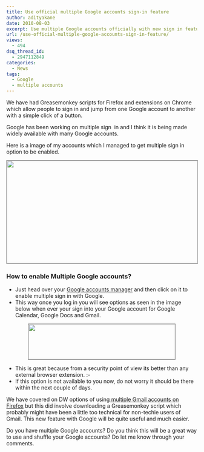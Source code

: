 ```yaml
---
title: Use official multiple Google accounts sign-in feature
author: adityakane
date: 2010-08-03
excerpt: Use multiple Google accounts officially with new sign in features which allow a user to use multiple google accounts for Reader, Gmail, Google Code, Google Pages and Docs.
url: /use-official-multiple-google-accounts-sign-in-feature/
views:
  - 494
dsq_thread_id:
  - 2947112849
categories:
  - News
tags:
  - Google
  - multiple accounts
---
```

We have had Greasemonkey scripts for Firefox and extensions on Chrome which allow people to sign in and jump from one Google account to another with a simple click of a button.

Google has been working on multiple sign  in and I think it is being made widely available with many Google accounts.

Here is a image of my accounts which I managed to get multiple sign in option to be enabled.

<p style="text-align: center;">
  <a rel="attachment wp-att-28969" href="http://devilsworkshop.org/use-official-multiple-google-accounts-sign-in-feature/multiple_google_account_official/"><img class="size-full wp-image-28969 aligncenter" style="border: 1px solid grey;" title="multiple_google_account_official" src="http://cdn.devilsworkshop.org/files/2010/08/multiple_google_account_official.png" alt="" width="550" height="271" /></a>
</p>

### How to enable Multiple Google accounts?

  * Just head over your <a href="https://www.google.com/accounts/" onclick="_gaq.push(['_trackEvent', 'outbound-article', 'https://www.google.com/accounts/', 'Google accounts manager']);" >Google accounts manager</a> and then click on it to enable multiple sign in with Google.
  * This way once you log in you will see options as seen in the image below when ever your sign into your Google account for Google Calendar, Google Docs and Gmail.

<p style="text-align: center;">
  <a rel="attachment wp-att-28970" href="http://devilsworkshop.org/use-official-multiple-google-accounts-sign-in-feature/multiple_google_accounts2/"><img class="aligncenter size-full wp-image-28970" style="border: 1px solid grey;" title="multiple_google_accounts2" src="http://cdn.devilsworkshop.org/files/2010/08/multiple_google_accounts2.png" alt="" width="388" height="93" /></a>
</p>

  * This is great because from a security point of view its better than any external browser extension. <img src="http://devilsworkshop.org/wp-includes/images/smilies/simple-smile.png" alt=":-)" class="wp-smiley" style="height: 1em; max-height: 1em;" />
  * If this option is not available to you now, do not worry it should be there within the next couple of days.

We have covered on DW options of using[ multiple Gmail accounts on Firefox][1] but this did involve downloading a Greasemonkey script which probably might have been a little too technical for non-techie users of Gmail. This new feature with Google will be quite useful and much easier.

Do you have multiple Google accounts? Do you think this will be a great way to use and shuffle your Google accounts? Do let me know through your comments.

 [1]: http://devilsworkshop.org/get-messenger-like-notifications-from-multiple-gmail-accounts/ "multiple Gmail accounts on Firefox"
